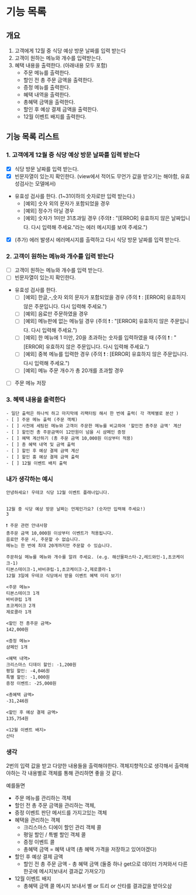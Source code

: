 # 기능 목록

## 개요

1. 고객에게 12월 중 식당 예상 방문 날짜를 입력 받는다
2. 고객이 원하는 메뉴와 개수를 입력받는다.
3. 혜택 내용을 출력한다. (아래내용 모두 포함)
   - 주문 메뉴를 출력한다.
   - 할인 전 총 주문 금액을 출력한다.
   - 증정 메뉴를 출력한다.
   - 혜택 내역을 출력한다.
   - 총혜택 금액을 출력한다.
   - 할인 후 예상 결제 금액을 출력한다.
   - 12월 이벤트 배지를 출력한다.

## 기능 목록 리스트

### 1. 고객에게 12월 중 식당 예상 방문 날짜를 입력 받는다

- [x] 식당 방문 날짜를 입력 받는다.
- [x] 빈문자열이 있는지 확인한다. (view에서 적어도 무언가 값을 받오기는 해야함, 유효성검사는 모델에서)
- 유효성 검사를 한다. (1~31이하의 숫자로만 입력 받는다.)
  - [예외] 숫자 외의 문자가 포함되었을 경우
  - [예외] 정수가 아닐 경우
  - [예외] 숫자가 1미만 31초과일 경우 (주의❗️ : "[ERROR] 유효하지 않은 날짜입니다. 다시 입력해 주세요."라는 에러 메시지를 보여 주세요.")
- [x] (추가) 에러 발생시 에러메시지를 출력하고 다시 식당 방문 날짜를 입력 받는다.

### 2. 고객이 원하는 메뉴와 개수를 입력 받는다

- [ ] 고객이 원하는 메뉴와 개수를 입력 받는다.
- [ ] 빈문자열이 있는지 확인한다.
- 유효성 검사를 한다.
  - [ ] [예외] 한글,-,숫자 외의 문자가 포함되었을 경우 (주의 ❗️ : [ERROR] 유효하지 않은 주문입니다. 다시 입력해 주세요.")
  - [ ] [예외] 음료만 주문하였을 경우
  - [ ] [예외] 메뉴판에 없는 메뉴일 경우 (주의 ❗️ : "[ERROR] 유효하지 않은 주문입니다. 다시 입력해 주세요.")
  - [ ] [예외] 한 메뉴에 1 미만, 20을 초과하는 숫자를 입력하였을 때 (주의 ❗️ : "[ERROR] 유효하지 않은 주문입니다. 다시 입력해 주세요.")
  - [ ] [예외] 중복 메뉴를 입력한 경우 (주의 ❗️ : [ERROR] 유효하지 않은 주문입니다. 다시 입력해 주세요.")
  - [ ] [예외] 메뉴 주문 개수가 총 20개를 초과할 경우
- [ ] 주문 메뉴 저장

### 3. 혜택 내용을 출력한다

    - 일단 출력은 하나씩 하고 마지막에 리팩터링 해서 한 번에 출력( 각 객체별로 분산 )
    - [ ] 주문 메뉴 출력 (주문 객체)
    - [ ] 사전에 세팅된 메뉴와 고객이 주문한 메뉴를 비교하여 '할인전 총주문 금액' 계산
    - [ ] 할인전 총 주문금액이 12만원이 넘을 시 샴페인 증정
    - [ ] 혜택 계산하기 (총 주문 금액 10,000원 이상부터 적용)
    - [ ] 총 혜택 내역 및 금액 출력
    - [ ] 할인 후 예상 결제 금액 계산
    - [ ] 할인 훙 예상 결제 금액 출력
    - [ ] 12월 이벤트 배치 출력

### 내가 생각하는 예시

```text
안녕하세요! 우테코 식당 12월 이벤트 플래너입니다.


12월 중 식당 예상 방문 날짜는 언제인가요? (숫자만 입력해 주세요!)
3

❗️ 주문 관련 안내사항
총주문 금액 10,000원 이상부터 이벤트가 적용됩니다.
음료만 주문 시, 주문할 수 없습니다.
메뉴는 한 번에 최대 20개까지만 주문할 수 있습니다.

주문하실 메뉴를 메뉴와 개수를 알려 주세요. (e.g. 해산물파스타-2,레드와인-1,초코케이크-1)
티본스테이크-1,바비큐립-1,초코케이크-2,제로콜라-1
12월 3일에 우테코 식당에서 받을 이벤트 혜택 미리 보기!

<주문 메뉴>
티본스테이크 1개
바비큐립 1개
초코케이크 2개
제로콜라 1개

<할인 전 총주문 금액>
142,000원

<증정 메뉴>
샴페인 1개

<혜택 내역>
크리스마스 디데이 할인: -1,200원
평일 할인: -4,046원
특별 할인: -1,000원
증정 이벤트: -25,000원

<총혜택 금액>
-31,246원

<할인 후 예상 결제 금액>
135,754원

<12월 이벤트 배지>
산타
```

### 생각

2번의 입력 값을 받고 다양한 내용들을 출력해야한다. 객체지향적으로 생각해서 출력해야하는 각 내용별로 객체를 통해 관리하면 좋을 것 같다.

예를들면

- 주문 메뉴를 관리하는 객체
- 할인 전 총 주문 금액을 관리하는 객체,
- 증정 이벤트 판단 메서드를 가지고있는 객체
- 혜택을 관리하는 객체
  - 크리스마스 디에이 할인 관리 객체 콜
  - 평일 할인 / 특별 할인 객체 콜
  - 증정 이벤트 콜
  - 총혜택 금액 = 혜택 내역 (총 혜택 가격을 저장하고 있어야겠다)
- 할인 후 예상 결제 금액
  - 할인 전 총 주문 금액 - 총 혜택 금액 (둘중 하나 get으로 데이터 가져와서 다른 한곳에 메시지보내서 결과값 가져오기)
- 12월 이벤트 배지
  - 총혜택 금액 콜 메시지 보내서 별 or 트리 or 산타를 결과값을 받아오삼
